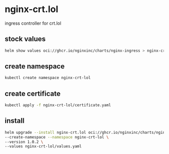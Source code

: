 # nginx-crt.lol

ingress controller for crt.lol

## stock values

```bash
helm show values oci://ghcr.io/nginxinc/charts/nginx-ingress > nginx-crt-lol/stock-values.yaml
```

## create namespace

```bash
kubectl create namespace nginx-crt-lol
```

## create certificate

```bash
kubectl apply -f nginx-crt-lol/certificate.yaml
```

## install

```bash
helm upgrade --install nginx-crt.lol oci://ghcr.io/nginxinc/charts/nginx-ingress \
--create-namespace --namespace nginx-crt-lol \
--version 1.0.2 \
--values nginx-crt-lol/values.yaml
```
